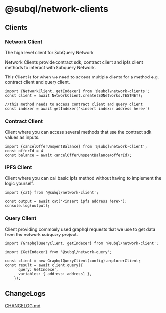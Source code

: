 # @subql/network-clients

## Clients 

### Network Client

The high level client for SubQuery Network

Network Clients provide contract sdk, contract client and ipfs client methods to interact with Subquery Network.

This Client is for when we need to access multiple clients for a method e.g. contract client and query client.

``` TS
import {NetworkClient, getIndexer} from '@subql/network-clients';
const client = await NetworkClient.create(SQNetworks.TESTNET);

//this method needs to access contract client and query client
const indexer = await getIndexer('<insert indexer address here>') 
```

### Contract Client

Client where you can access several methods that use
the contract sdk values as inputs.

``` TS
import {cancelOfferUnspentBalance} from '@subql/network-client';
const offerId = 4
const balance = await cancelOfferUnspentBalance(offerId);
```

### IPFS Client

Client where you can call basic ipfs method without having to
implement the logic yourself.

```TS 
import {cat} from '@subql/network-client';

const output = await cat('<insert ipfs address here>');
console.log(output);
```

### Query Client

Client providing commonly used graphql requests that we use
to get data from the network subquery project.

```TS
import {GraphqlQueryClient, getIndexer} from '@subql/network-client';

import {GetIndexer} from '@subql/network-query';

const client = new GraphqlQueryClient(config).explorerClient;
const result = await client.query({
      query: GetIndexer,
      variables: { address: address1 },
    });
```

## ChangeLogs

[CHANGELOG.md](./CHANGELOG.md)

